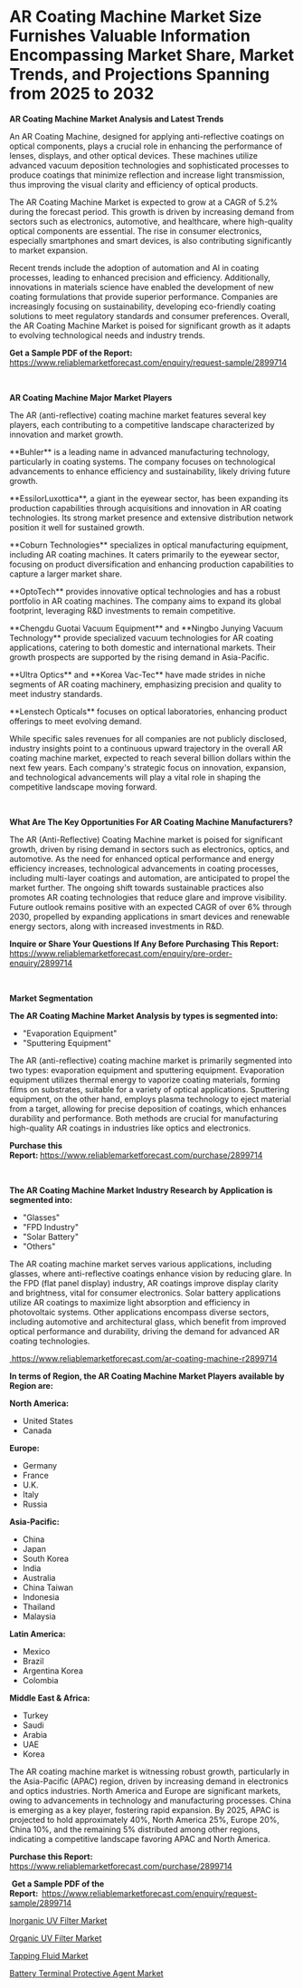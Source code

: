 <p><h1>AR Coating Machine Market Size Furnishes Valuable Information Encompassing Market Share, Market Trends, and Projections Spanning from 2025 to 2032</h1></p><p><strong>AR Coating Machine Market Analysis and Latest Trends</strong></p>
<p><p>An AR Coating Machine, designed for applying anti-reflective coatings on optical components, plays a crucial role in enhancing the performance of lenses, displays, and other optical devices. These machines utilize advanced vacuum deposition technologies and sophisticated processes to produce coatings that minimize reflection and increase light transmission, thus improving the visual clarity and efficiency of optical products.</p><p>The AR Coating Machine Market is expected to grow at a CAGR of 5.2% during the forecast period. This growth is driven by increasing demand from sectors such as electronics, automotive, and healthcare, where high-quality optical components are essential. The rise in consumer electronics, especially smartphones and smart devices, is also contributing significantly to market expansion.</p><p>Recent trends include the adoption of automation and AI in coating processes, leading to enhanced precision and efficiency. Additionally, innovations in materials science have enabled the development of new coating formulations that provide superior performance. Companies are increasingly focusing on sustainability, developing eco-friendly coating solutions to meet regulatory standards and consumer preferences. Overall, the AR Coating Machine Market is poised for significant growth as it adapts to evolving technological needs and industry trends.</p></p>
<p><strong>Get a Sample PDF of the Report:&nbsp;</strong> <a href="https://www.reliablemarketforecast.com/enquiry/request-sample/2899714?utm_campaign=1840&utm_medium=2&utm_source=Github&utm_content=ia&utm_term=16032025&utm_id=ar-coating-machine">https://www.reliablemarketforecast.com/enquiry/request-sample/2899714</a></p>
<p>&nbsp;</p>
<p><strong>AR Coating Machine Major Market Players</strong></p>
<p><p>The AR (anti-reflective) coating machine market features several key players, each contributing to a competitive landscape characterized by innovation and market growth. </p><p>**Buhler** is a leading name in advanced manufacturing technology, particularly in coating systems. The company focuses on technological advancements to enhance efficiency and sustainability, likely driving future growth.</p><p>**EssilorLuxottica**, a giant in the eyewear sector, has been expanding its production capabilities through acquisitions and innovation in AR coating technologies. Its strong market presence and extensive distribution network position it well for sustained growth.</p><p>**Coburn Technologies** specializes in optical manufacturing equipment, including AR coating machines. It caters primarily to the eyewear sector, focusing on product diversification and enhancing production capabilities to capture a larger market share.</p><p>**OptoTech** provides innovative optical technologies and has a robust portfolio in AR coating machines. The company aims to expand its global footprint, leveraging R&D investments to remain competitive.</p><p>**Chengdu Guotai Vacuum Equipment** and **Ningbo Junying Vacuum Technology** provide specialized vacuum technologies for AR coating applications, catering to both domestic and international markets. Their growth prospects are supported by the rising demand in Asia-Pacific.</p><p>**Ultra Optics** and **Korea Vac-Tec** have made strides in niche segments of AR coating machinery, emphasizing precision and quality to meet industry standards.</p><p>**Lenstech Opticals** focuses on optical laboratories, enhancing product offerings to meet evolving demand. </p><p>While specific sales revenues for all companies are not publicly disclosed, industry insights point to a continuous upward trajectory in the overall AR coating machine market, expected to reach several billion dollars within the next few years. Each company's strategic focus on innovation, expansion, and technological advancements will play a vital role in shaping the competitive landscape moving forward.</p></p>
<p>&nbsp;</p>
<p><strong>What Are The Key Opportunities For AR Coating Machine Manufacturers?</strong></p>
<p><p>The AR (Anti-Reflective) Coating Machine market is poised for significant growth, driven by rising demand in sectors such as electronics, optics, and automotive. As the need for enhanced optical performance and energy efficiency increases, technological advancements in coating processes, including multi-layer coatings and automation, are anticipated to propel the market further. The ongoing shift towards sustainable practices also promotes AR coating technologies that reduce glare and improve visibility. Future outlook remains positive with an expected CAGR of over 6% through 2030, propelled by expanding applications in smart devices and renewable energy sectors, along with increased investments in R&D.</p></p>
<p><strong>Inquire or Share Your Questions If Any Before Purchasing This Report:</strong> <a href="https://www.reliablemarketforecast.com/enquiry/pre-order-enquiry/2899714?utm_campaign=1840&utm_medium=2&utm_source=Github&utm_content=ia&utm_term=16032025&utm_id=ar-coating-machine">https://www.reliablemarketforecast.com/enquiry/pre-order-enquiry/2899714</a></p>
<p>&nbsp;</p>
<p><strong>Market Segmentation</strong></p>
<p><strong>The AR Coating Machine Market Analysis by types is segmented into:</strong></p>
<p><ul><li>"Evaporation Equipment"</li><li>"Sputtering Equipment"</li></ul></p>
<p><p>The AR (anti-reflective) coating machine market is primarily segmented into two types: evaporation equipment and sputtering equipment. Evaporation equipment utilizes thermal energy to vaporize coating materials, forming films on substrates, suitable for a variety of optical applications. Sputtering equipment, on the other hand, employs plasma technology to eject material from a target, allowing for precise deposition of coatings, which enhances durability and performance. Both methods are crucial for manufacturing high-quality AR coatings in industries like optics and electronics.</p></p>
<p><strong>Purchase this Report:&nbsp;</strong><a href="https://www.reliablemarketforecast.com/purchase/2899714?utm_campaign=1840&utm_medium=2&utm_source=Github&utm_content=ia&utm_term=16032025&utm_id=ar-coating-machine">https://www.reliablemarketforecast.com/purchase/2899714</a></p>
<p>&nbsp;</p>
<p><strong>The AR Coating Machine Market Industry Research by Application is segmented into:</strong></p>
<p><ul><li>"Glasses"</li><li>"FPD Industry"</li><li>"Solar Battery"</li><li>"Others"</li></ul></p>
<p><p>The AR coating machine market serves various applications, including glasses, where anti-reflective coatings enhance vision by reducing glare. In the FPD (flat panel display) industry, AR coatings improve display clarity and brightness, vital for consumer electronics. Solar battery applications utilize AR coatings to maximize light absorption and efficiency in photovoltaic systems. Other applications encompass diverse sectors, including automotive and architectural glass, which benefit from improved optical performance and durability, driving the demand for advanced AR coating technologies.</p></p>
<p><a href="https://www.reliablemarketforecast.com/ar-coating-machine-r2899714?utm_campaign=1840&utm_medium=2&utm_source=Github&utm_content=ia&utm_term=16032025&utm_id=ar-coating-machine">&nbsp;https://www.reliablemarketforecast.com/ar-coating-machine-r2899714</a></p>
<p><strong>In terms of Region, the AR Coating Machine Market Players available by Region are:</strong></p>
<p>
    <p> <strong> North America: </strong>
        <ul>
            <li>United States</li>
            <li>Canada</li>
        </ul>
        </p> 
    <p> <strong> Europe: </strong>
        <ul>
            <li>Germany</li>
            <li>France</li>
            <li>U.K.</li>
            <li>Italy</li>
            <li>Russia</li>
        </ul>
        </p> 
    <p> <strong> Asia-Pacific: </strong>
        <ul>
            <li>China</li>
            <li>Japan</li>
            <li>South Korea</li>
            <li>India</li>
            <li>Australia</li>
            <li>China Taiwan</li>
            <li>Indonesia</li>
            <li>Thailand</li>
            <li>Malaysia</li>
        </ul>
        </p> 
    <p> <strong> Latin America: </strong>
        <ul>
            <li>Mexico</li>
            <li>Brazil</li>
            <li>Argentina Korea</li>
            <li>Colombia</li>
        </ul>
        </p> 
    <p> <strong> Middle East & Africa: </strong>
        <ul>
            <li>Turkey</li>
            <li>Saudi</li>
            <li>Arabia</li>
            <li>UAE</li>
            <li>Korea</li>
        </ul>
    </p>
    </p>
<p><p>The AR coating machine market is witnessing robust growth, particularly in the Asia-Pacific (APAC) region, driven by increasing demand in electronics and optics industries. North America and Europe are significant markets, owing to advancements in technology and manufacturing processes. China is emerging as a key player, fostering rapid expansion. By 2025, APAC is projected to hold approximately 40%, North America 25%, Europe 20%, China 10%, and the remaining 5% distributed among other regions, indicating a competitive landscape favoring APAC and North America.</p></p>
<p><strong>Purchase this Report: </strong><a href="https://www.reliablemarketforecast.com/purchase/2899714?utm_campaign=1840&utm_medium=2&utm_source=Github&utm_content=ia&utm_term=16032025&utm_id=ar-coating-machine">https://www.reliablemarketforecast.com/purchase/2899714</a></p>
<p>&nbsp;<strong>Get a Sample PDF of the Report:&nbsp;&nbsp;</strong><a href="https://www.reliablemarketforecast.com/enquiry/request-sample/2899714?utm_campaign=1840&utm_medium=2&utm_source=Github&utm_content=ia&utm_term=16032025&utm_id=ar-coating-machine">https://www.reliablemarketforecast.com/enquiry/request-sample/2899714</a></p>
<p><strong></strong></p>
<p><p><a href="https://github.com/maikefelanc3/Market-Research-Report-List-1/blob/main/inorganic-uv-filter-market.md?utm_campaign=1840&utm_medium=2&utm_source=Github&utm_content=ia&utm_term=16032025&utm_id=ar-coating-machine">Inorganic UV Filter Market</a></p><p><a href="https://github.com/fahieraudau9/Market-Research-Report-List-1/blob/main/organic-uv-filter-market.md?utm_campaign=1840&utm_medium=2&utm_source=Github&utm_content=ia&utm_term=16032025&utm_id=ar-coating-machine">Organic UV Filter Market</a></p><p><a href="https://github.com/vimar16th/Market-Research-Report-List-7/blob/main/tapping-fluid-market.md?utm_campaign=1840&utm_medium=2&utm_source=Github&utm_content=ia&utm_term=16032025&utm_id=ar-coating-machine">Tapping Fluid Market</a></p><p><a href="https://github.com/arionmp/Market-Research-Report-List-5/blob/main/battery-terminal-protective-agent-market.md?utm_campaign=1840&utm_medium=2&utm_source=Github&utm_content=ia&utm_term=16032025&utm_id=ar-coating-machine">Battery Terminal Protective Agent Market</a></p></p>